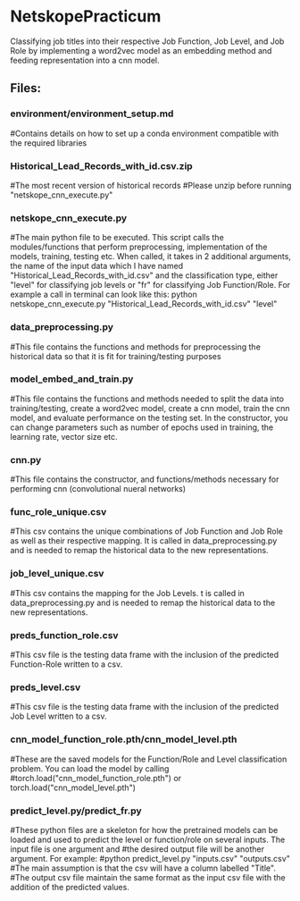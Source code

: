 # NetskopePracticum
Classifying job titles into their respective Job Function, Job Level, and Job Role by implementing a word2vec model as an embedding method and feeding representation into a cnn model.  

## Files: 

### environment/environment_setup.md 
#Contains details on how to set up a conda environment compatible with the required libraries 

### Historical_Lead_Records_with_id.csv.zip
#The most recent version of historical records
#Please unzip before running "netskope_cnn_execute.py"

### netskope_cnn_execute.py 
#The main python file to be executed. This script calls the modules/functions that perform preprocessing, implementation
of the models, training, testing etc. 
When called, it takes in 2 additional arguments, the name of the input data which I have named "Historical_Lead_Records_with_id.csv" and the classification type, either "level" for classifying job levels or "fr" for classifying Job Function/Role. For example a call in terminal can look like this: python netskope_cnn_execute.py "Historical_Lead_Records_with_id.csv" "level"

### data_preprocessing.py
#This file contains the functions and methods for preprocessing the historical data so that it is fit for training/testing purposes 

### model_embed_and_train.py 
#This file contains the functions and methods needed to split the data into training/testing, create a word2vec model, create a cnn model, train the cnn model, and evaluate performance on the testing set. In the constructor, you can change parameters such as number of epochs used in training, the learning rate, vector size etc. 

### cnn.py 
#This file contains the constructor, and functions/methods necessary for performing cnn (convolutional nueral networks)

### func_role_unique.csv
#This csv contains the unique combinations of Job Function and Job Role as well as their respective mapping. It is called in data_preprocessing.py and is needed to remap the historical data to the new representations.

### job_level_unique.csv
#This csv contains the mapping for the Job Levels. t is called in data_preprocessing.py and is needed to remap the historical data to the new representations.

### preds_function_role.csv
#This csv file is the testing data frame with the inclusion of the predicted Function-Role written to a csv.

### preds_level.csv
#This csv file is the testing data frame with the inclusion of the predicted Job Level written to a csv. 

### cnn_model_function_role.pth/cnn_model_level.pth
#These are the saved models for the Function/Role and Level classification problem. You can load the model by calling
#torch.load("cnn_model_function_role.pth") or torch.load("cnn_model_level.pth")

### predict_level.py/predict_fr.py
#These python files are a skeleton for how the pretrained models can be loaded and used to predict the level or function/role on several inputs. The input file is one argument and #the desired output file will be another argument. For example:
#python predict_level.py "inputs.csv" "outputs.csv"
#The main assumption is that the csv will have a column labelled "Title".
#The output csv file maintain the same format as the input csv file with the addition of the predicted values.
